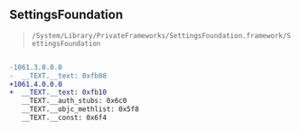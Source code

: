 ## SettingsFoundation

> `/System/Library/PrivateFrameworks/SettingsFoundation.framework/SettingsFoundation`

```diff

-1061.3.0.0.0
-  __TEXT.__text: 0xfb08
+1061.4.0.0.0
+  __TEXT.__text: 0xfb10
   __TEXT.__auth_stubs: 0x6c0
   __TEXT.__objc_methlist: 0x5f8
   __TEXT.__const: 0x6f4

```
